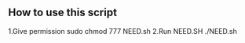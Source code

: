 How to use this script
----------------------
1.Give permission
sudo chmod 777 NEED.sh
2.Run NEED.SH
./NEED.sh
